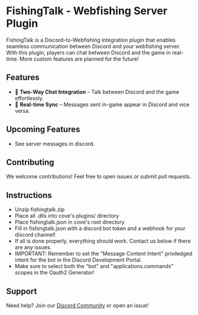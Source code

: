 # FishingTalk - Webfishing Server Plugin

FishingTalk is a Discord-to-Webfishing integration plugin that enables seamless communication between Discord and your webfishing server. With this plugin, players can chat between Discord and the game in real-time. More custom features are planned for the future!

## Features
- 💬 **Two-Way Chat Integration** – Talk between Discord and the game effortlessly.
- 🔄 **Real-time Sync** – Messages sent in-game appear in Discord and vice versa.

## Upcoming Features
- See server messages in discord.

## Contributing
We welcome contributions! Feel free to open issues or submit pull requests.

## Instructions

- Unzip fishingtalk.zip
- Place all .dlls into cove's plugins/ directory
- Place fishingtalk.json in cove's root directory
- Fill in fishingtalk.json with a discord bot token and a webhook for your discord channel!
- If all is done properly, everything should work. Contact us below if there are any issues.
- IMPORTANT: Remember to set the "Message Content Intent" priviledged intent for the bot in the Discord Development Portal.
- Make sure to select both the "bot" and "applications.commands" scopes in the Oauth2 Generator!

## Support
Need help? Join our [Discord Community](https://discord.gg/7PQUdNJVhD) or open an issue!
